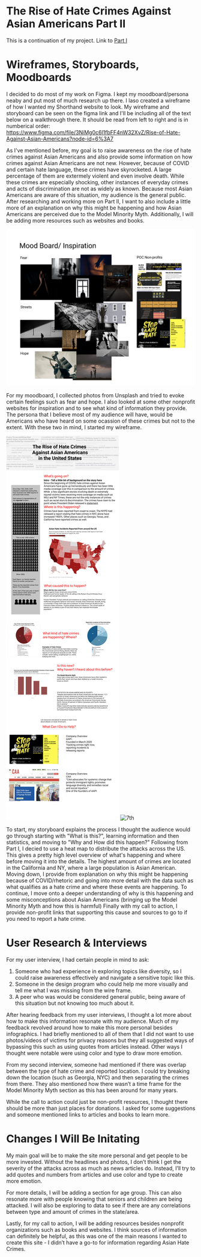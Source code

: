 # The Rise of Hate Crimes Against Asian Americans Part II 

This is a continuation of my project. Link to [Part I](Final-Project-Part-I.md)

# Wireframes, Storyboards, Moodboards

I decided to do most of my work on Figma. I kept my moodboard/persona neaby and put most of much research up there. I laso created a wireframe of how I wanted my Shorthand website to look. My wireframe and storyboard can be seen on the figma link and I'll be including all of the text below on a walkthrough there. It should be read from left to right and is in numberical order:
https://www.figma.com/file/3NiMg0c6l1fbFF4nW32XvZ/Rise-of-Hate-Against-Asian-Americans?node-id=6%3A7

As I've mentioned before, my goal is to raise awareness on the rise of hate crimes against Asian Americans and also provide some information on how crimes against Asian Americans are not new. However, because of COVID and certain hate language, these crimes have skyrocketed. A large percentage of them are extermely violent and even involve death. While these crimes are especially shocking, other instances of everyday crimes and acts of discrimination are not as widely as known. Because most Asian Americans are aware of this situation, my audience is the general public. After researching and working more on Part II, I want to also include a little more of an explanation on why this might be happening and how Asian Americans are perceived due to the Model Minority Myth. Additionally, I will be adding more resources such as websites and books.

![5th](moodboard.png)

For my moodboard, I collected photos from Unsplash and tried to evoke certain feelings such as fear and hope. I also looked at some other nonprofit websites for inspiration and to see what kind of information they provide. The persona that I believe most of my audience will have, would be Americans who have heard on some ocassion of these crimes but not to the extent. With these two in mind, I started my wireframe.

![6th](wireframe.png)
![7th](Storyboard.png)

To start, my storyboard explains the process I thought the audience would go through starting with "What is this?", learning information and then statistics, and moving to "Why and How did this happen?"  Following from Part I, I decied to use a heat map to distribute the attacks across the US. This gives a pretty high level overview of what's happening and where before moving it into the details. The highest amount of crimes are located in the California and NY, where a large population is Asian American. Moving down, I provide from explanation on why this might be happening because of COVID/rhetoric and going into more detail with the data such as what qualifies as a hate crime and where these events are happening. To continue, I move onto a deeper understanding of why is this happening and some misconceptions about Asian Americans (bringing up the Model Minority Myth and how this is harmful) Finally with my call to action, I provide non-profit links that supporting this cause and sources to go to if you need to report a hate crime.

# User Research & Interviews
For my user interview, I had certain people in mind to ask:
1. Someone who had experience in exploring topics like diversity, so I could raise awareness effectively and navigate a sensitive topic like this.
2. Someone in the design program who could help me more visually and tell me what I was missing from the wire frame.
3. A peer who was would be considered general public, being aware of this situation but not knowing too much about it. 

After hearing feedback from my user interviews, I thought a lot more about how to make this information resonate with my audience. Much of my feedback revolved around how to make this more personal besides infographics. I had briefly mentioned to all of them that I did not want to use photos/videos of victims for privacy reasons but they all suggested ways of bypassing this such as using quotes from articles instead. Other ways I thought were notable were using color and type to draw more emotion.

From my second interview, someone had mentioned if there was overlap between the type of hate crime and reported location. I could try breaking down the location (such as Georgia, NYC) and then separating the crimes from there. They also mentioned how there wasn’t a time frame for the Model Minority Myth section as this has been around for many years.

While the call to action could just be non-profit resources, I thought there should be more than just places for donations. I asked for some suggestions and someone mentioned links to articles and books to learn more. 

# Changes I Will Be Initating
My main goal will be to make the site more personal and get people to be more invested. Without the headlines and photos, I don’t think I get the severity of the attacks across as much as news articles do. Instead, I’ll try to add quotes and numbers from articles and use color and type to create more emotion.

For more details, I will be adding a section for age group. This can also resonate more with people knowing that seniors and children are being attacked. I will also be exploring to data to see if there are any correlations between type and amount of crimes in the state/area.

Lastly, for my call to action, I will be adding resources besides nonprofit organizations such as books and websites. I think sources of information can definitely be helpful, as this was one of the main reasons I wanted to create this site - I didn’t have a go-to for information regarding Asian Hate Crimes.
